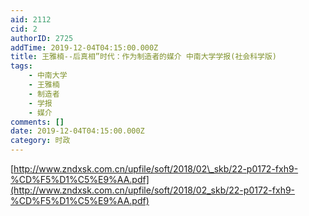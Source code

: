 ```yaml
---
aid: 2112
cid: 2
authorID: 2725
addTime: 2019-12-04T04:15:00.000Z
title: 王雅楠--后真相”时代：作为制造者的媒介 中南大学学报(社会科学版)
tags:
    - 中南大学
    - 王雅楠
    - 制造者
    - 学报
    - 媒介
comments: []
date: 2019-12-04T04:15:00.000Z
category: 时政
---
```


[http://www.zndxsk.com.cn/upfile/soft/2018/02\_skb/22-p0172-fxh9-%CD%F5%D1%C5%E9%AA.pdf](http://www.zndxsk.com.cn/upfile/soft/2018/02_skb/22-p0172-fxh9-%CD%F5%D1%C5%E9%AA.pdf)
